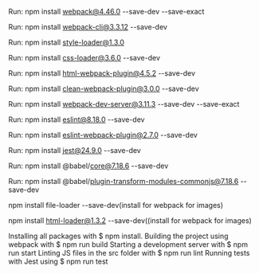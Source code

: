 
Run: npm install webpack@4.46.0 --save-dev --save-exact

Run: npm install webpack-cli@3.3.12 --save-dev

Run: npm install style-loader@1.3.0

Run: npm install css-loader@3.6.0 --save-dev

Run: npm install html-webpack-plugin@4.5.2 --save-dev

Run: npm install clean-webpack-plugin@3.0.0 --save-dev

Run: npm install webpack-dev-server@3.11.3 --save-dev --save-exact

Run: npm install eslint@8.18.0 --save-dev

Run: npm install eslint-webpack-plugin@2.7.0 --save-dev

Run: npm install jest@24.9.0 --save-dev

Run: npm install @babel/core@7.18.6 --save-dev

Run: npm install @babel/plugin-transform-modules-commonjs@7.18.6 --save-dev

npm install file-loader --save-dev(install for webpack for images)

npm install html-loader@1.3.2 --save-dev((install for webpack for images)


Installing all packages with $ npm install.
Building the project using webpack with $ npm run build
Starting a development server with $ npm run start
Linting JS files in the src folder with $ npm run lint
Running tests with Jest using $ npm run test